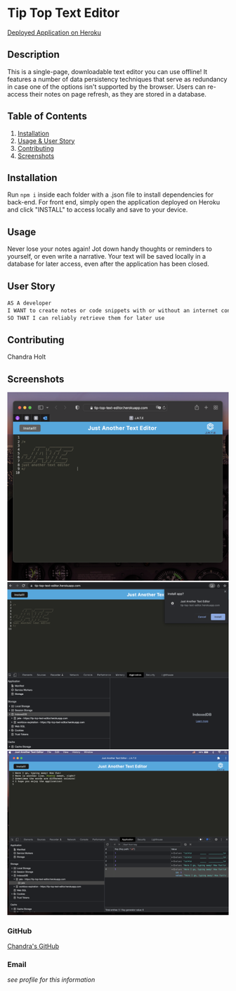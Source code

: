 # Tip Top Text Editor

[Deployed Application on Heroku](https://tip-top-text-editor.herokuapp.com)

## Description

This is a single-page, downloadable text editor you can use offline! It features a number of data persistency techniques that serve as redundancy in case one of the options isn't supported by the browser. Users can re-access their notes on page refresh, as they are stored in a database.

## Table of Contents

1. [Installation](#installation)
2. [Usage & User Story](#usage)
3. [Contributing](#contributing)
4. [Screenshots](#screenshots)

## Installation

Run `npm i` inside each folder with a .json file to install dependencies for back-end. For front end, simply open the application deployed on Heroku and click "INSTALL" to access locally and save to your device.

## Usage

Never lose your notes again! Jot down handy thoughts or reminders to yourself, or even write a narrative. Your text will be saved locally in a database for later access, even after the application has been closed.

## User Story

```md
AS A developer
I WANT to create notes or code snippets with or without an internet connection
SO THAT I can reliably retrieve them for later use
```

## Contributing

Chandra Holt

## Screenshots

![Screenshot1](./assets/screenshot1.png)
![Screenshot2](./assets/screenshot2.png)
![Screenshot4](./assets/screenshot4.png)

### GitHub

[Chandra's GitHub](https://www.github.com/chandrapanda)

### Email

_see profile for this information_
